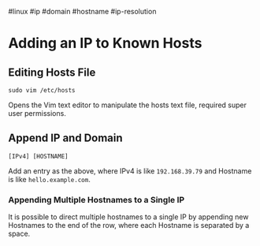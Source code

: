 #linux #ip #domain #hostname #ip-resolution

# Adding an IP to Known Hosts 
## Editing Hosts File
`sudo vim /etc/hosts`

Opens the Vim text editor to manipulate the hosts text file, required super user permissions. 
## Append IP and Domain
`[IPv4] [HOSTNAME]`

Add an entry as the above, where IPv4 is like `192.168.39.79` and Hostname is like `hello.example.com`. 
### Appending Multiple Hostnames to a Single IP
It is possible to direct multiple hostnames to a single IP by appending new Hostnames to the end of the row, where each Hostname is separated by a space.